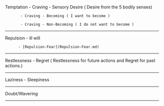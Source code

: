 
Temptation - Craving - Sensory Desire ( Desire from the 5 bodily senses)

           - Craving - Becoming ( I want to become )

           - Craving - Non-Becoming ( I do not want to become )

---------


Repulsion - ill will

          - [Repulsion-Fear](Repulsion-Fear.md)

-----------

Restlessness - Regret ( Restlessness for future actions and Regret for past actions.)

-----

Laziness - Sleepiness

----------

Doubt/Wavering

-----------
